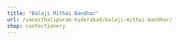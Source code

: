 ```yaml
---
title: "Balaji Mithai Bandhar"
url: /vanasthalipuram-hyderabad/balaji-mithai-bandhar/
shop: confectionery
---
```

